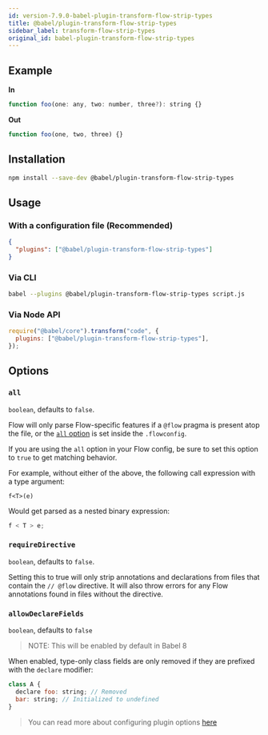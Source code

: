 ```yaml
---
id: version-7.9.0-babel-plugin-transform-flow-strip-types
title: @babel/plugin-transform-flow-strip-types
sidebar_label: transform-flow-strip-types
original_id: babel-plugin-transform-flow-strip-types
---
```


## Example

**In**

```javascript
function foo(one: any, two: number, three?): string {}
```

**Out**

```javascript
function foo(one, two, three) {}
```

## Installation

```sh
npm install --save-dev @babel/plugin-transform-flow-strip-types
```

## Usage

### With a configuration file (Recommended)

```json
{
  "plugins": ["@babel/plugin-transform-flow-strip-types"]
}
```

### Via CLI

```sh
babel --plugins @babel/plugin-transform-flow-strip-types script.js
```

### Via Node API

```javascript
require("@babel/core").transform("code", {
  plugins: ["@babel/plugin-transform-flow-strip-types"],
});
```

## Options

### `all`

`boolean`, defaults to `false`.

Flow will only parse Flow-specific features if a `@flow` pragma is present atop the file, or the [`all` option](https://flow.org/en/docs/config/options/#toc-all-boolean) is
set inside the `.flowconfig`.

If you are using the `all` option in your Flow config, be sure to set this option to `true` to get matching behavior.

For example, without either of the above, the following call expression with a type argument:

```
f<T>(e)
```

Would get parsed as a nested binary expression:

```javascript
f < T > e;
```

### `requireDirective`

`boolean`, defaults to `false`.

Setting this to true will only strip annotations and declarations from files
that contain the `// @flow` directive. It will also throw errors for any Flow
annotations found in files without the directive.

### `allowDeclareFields`

`boolean`, defaults to `false`

> NOTE: This will be enabled by default in Babel 8

When enabled, type-only class fields are only removed if they are prefixed with the `declare` modifier:

```javascript
class A {
  declare foo: string; // Removed
  bar: string; // Initialized to undefined
}
```

> You can read more about configuring plugin options [here](https://babeljs.io/docs/en/plugins#plugin-options)
